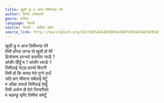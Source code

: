 ```yaml
---
title: खुसी छु म आज तिमीभन्दा धेरै
author: दिनेश अधिकारी
genre: कविता
language: नेपाली
source: नेपाली - कविता कोश
source_link: http://kavitakosh.org/kk/%E0%A4%A6%E0%A4%BF%E0%A4%A8%E0%A5%87%E0%A4%B6_%E0%A4%85%E0%A4%A7%E0%A4%BF%E0%A4%95%E0%A4%BE%E0%A4%B0%E0%A5%80
---
```


खुसी छु म आज तिमीभन्दा धेरै  
तिमी हाँस्दा लाग्छ यो खुसी हो मेरै  
हिजोसम्म लाग्थ्यो कतातिर जाऊँ ?  
कोसँग हिँडूँ म ? कोसँग रमाऊँ ?  
तिमीलाई भेट्दा हरायो बिरानी  
तिमी हौ कि सायद मेरो पुग्ने ठाउँ  
जति छन् सीमाना सबैलाई मेटूँ  
म आँखा उघार्दा तिमीलाई देखूँ  
तिमी अर्चना हौ मेरो जिन्दगीको  
म चाहन्छु सृष्टि तिमीमा समेटूँ

